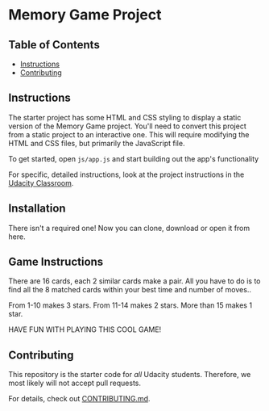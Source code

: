 # Memory Game Project

## Table of Contents

* [Instructions](#instructions)
* [Contributing](#contributing)

## Instructions

The starter project has some HTML and CSS styling to display a static version of the Memory Game project. You'll need to convert this project from a static project to an interactive one. This will require modifying the HTML and CSS files, but primarily the JavaScript file.

To get started, open `js/app.js` and start building out the app's functionality

For specific, detailed instructions, look at the project instructions in the [Udacity Classroom](https://classroom.udacity.com/me).

## Installation
There isn't a required one! Now you can clone, download or open it from here.

## Game Instructions
There are 16 cards, each 2 similar cards make a pair. All you have to do is to find all the 8 matched cards within your best time and number of moves..

From 1-10 makes 3 stars.
From 11-14 makes 2 stars.
More than 15 makes 1 star.

 HAVE FUN WITH PLAYING THIS COOL GAME!
 
## Contributing

This repository is the starter code for _all_ Udacity students. Therefore, we most likely will not accept pull requests.

For details, check out [CONTRIBUTING.md](CONTRIBUTING.md).
